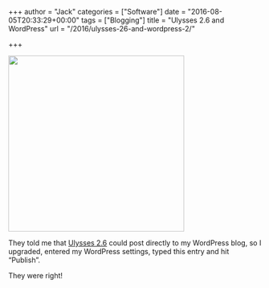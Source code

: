 +++
author = "Jack"
categories = ["Software"]
date = "2016-08-05T20:33:29+00:00"
tags = ["Blogging"]
title = "Ulysses 2.6 and WordPress"
url = "/2016/ulysses-26-and-wordpress-2/"

+++

<img class="alignnone size-full wp-image-5413" src="/img/2016/08/ulysses-app-1.jpg" width="350" height="350" srcset="/img/2016/08/ulysses-app-1.jpg 350w, /img/2016/08/ulysses-app-1-150x150.jpg 150w, /img/2016/08/ulysses-app-1-300x300.jpg 300w" sizes="(max-width: 350px) 100vw, 350px" />

They told me that [Ulysses 2.6][1] could post directly to my WordPress blog, so I upgraded, entered my WordPress settings, typed this entry and hit “Publish”.

They were right!

 [1]: http://www.ulyssesapp.com